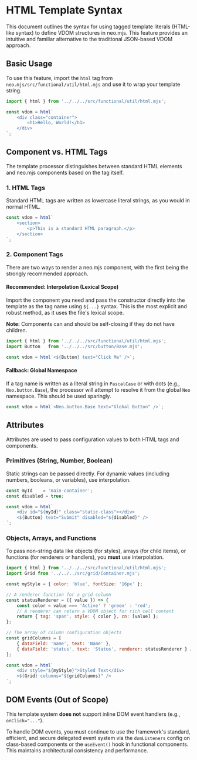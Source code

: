 # HTML Template Syntax

This document outlines the syntax for using tagged template literals (HTML-like syntax) to define VDOM structures in neo.mjs. This feature provides an intuitive and familiar alternative to the traditional JSON-based VDOM approach.

## Basic Usage

To use this feature, import the `html` tag from `neo.mjs/src/functional/util/html.mjs` and use it to wrap your template string.

```javascript
import { html } from '../../../src/functional/util/html.mjs';

const vdom = html`
    <div class="container">
        <h1>Hello, World!</h1>
    </div>
`;
```

## Component vs. HTML Tags

The template processor distinguishes between standard HTML elements and neo.mjs components based on the tag itself.

### 1. HTML Tags

Standard HTML tags are written as lowercase literal strings, as you would in normal HTML.

```javascript
const vdom = html`
    <section>
        <p>This is a standard HTML paragraph.</p>
    </section>
`;
```

### 2. Component Tags

There are two ways to render a neo.mjs component, with the first being the strongly recommended approach.

#### Recommended: Interpolation (Lexical Scope)

Import the component you need and pass the constructor directly into the template as the tag name using `${...}` syntax. This is the most explicit and robust method, as it uses the file's lexical scope.

**Note:** Components can and should be self-closing if they do not have children.

```javascript
import { html } from '../../../src/functional/util/html.mjs';
import Button   from '../../../src/button/Base.mjs';

const vdom = html`<${Button} text="Click Me" />`;
```

#### Fallback: Global Namespace

If a tag name is written as a literal string in `PascalCase` or with dots (e.g., `Neo.button.Base`), the processor will attempt to resolve it from the global `Neo` namespace. This should be used sparingly.

```javascript
const vdom = html`<Neo.button.Base text="Global Button" />`;
```

## Attributes

Attributes are used to pass configuration values to both HTML tags and components.

### Primitives (String, Number, Boolean)

Static strings can be passed directly. For dynamic values (including numbers, booleans, or variables), use interpolation.

```javascript
const myId    = 'main-container';
const disabled = true;

const vdom = html`
    <div id="${myId}" class="static-class"></div>
    <${Button} text="Submit" disabled="${disabled}" />
`;
```

### Objects, Arrays, and Functions

To pass non-string data like objects (for styles), arrays (for child items), or functions (for renderers or handlers), you **must** use interpolation.

```javascript
import { html } from '../../../src/functional/util/html.mjs';
import Grid from '../../../src/grid/Container.mjs';

const myStyle = { color: 'blue', fontSize: '16px' };

// A renderer function for a grid column
const statusRenderer = ({ value }) => {
    const color = value === 'Active' ? 'green' : 'red';
    // A renderer can return a VDOM object for rich cell content
    return { tag: 'span', style: { color }, cn: [value] };
};

// The array of column configuration objects
const gridColumns = [
    { dataField: 'name', text: 'Name' },
    { dataField: 'status', text: 'Status', renderer: statusRenderer } // The function is passed here
];

const vdom = html`
    <div style="${myStyle}">Styled Text</div>
    <${Grid} columns="${gridColumns}" />
`;
```

## DOM Events (Out of Scope)

This template system **does not** support inline DOM event handlers (e.g., `onClick="..."`).

To handle DOM events, you must continue to use the framework's standard, efficient, and secure delegated event system via the `domListeners` config on class-based components or the `useEvent()` hook in functional components. This maintains architectural consistency and performance.
